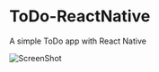 # ToDo-ReactNative
A simple ToDo app with React Native

![ScreenShot](https://raw.github.com/alessiodipasquale/ToDo-ReactNative/master/screenshot.png)
